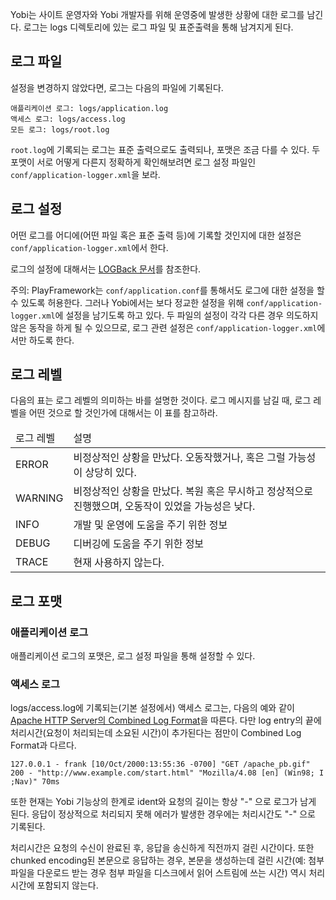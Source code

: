 Yobi는 사이트 운영자와 Yobi 개발자를 위해 운영중에 발생한 상황에 대한 로그를 남긴다. 로그는 logs 디렉토리에 있는 로그 파일 및 표준출력을 통해 남겨지게 된다.

로그 파일
---------

설정을 변경하지 않았다면, 로그는 다음의 파일에 기록된다.

    애플리케이션 로그: logs/application.log
    액세스 로그: logs/access.log
    모든 로그: logs/root.log

`root.log`에 기록되는 로그는 표준 출력으로도 출력되나, 포맷은 조금 다를 수 있다. 두 포맷이 서로 어떻게 다른지 정확하게 확인해보려면 로그 설정 파일인 `conf/application-logger.xml`을 보라.

로그 설정
---------

어떤 로그를 어디에(어떤 파일 혹은 표준 출력 등)에 기록할 것인지에 대한 설정은 `conf/application-logger.xml`에서 한다.

로그의 설정에 대해서는 [LOGBack 문서](http://logback.qos.ch/documentation.html)를 참조한다.

주의: PlayFramework는 `conf/application.conf`를 통해서도 로그에 대한 설정을 할 수 있도록 허용한다. 그러나 Yobi에서는 보다 정교한 설정을 위해 `conf/application-logger.xml`에 설정을 남기도록 하고 있다. 두 파일의 설정이 각각 다른 경우 의도하지 않은 동작을 하게 될 수 있으므로, 로그 관련 설정은 `conf/application-logger.xml`에서만 하도록 한다.

로그 레벨
---------

다음의 표는 로그 레벨의 의미하는 바를 설명한 것이다. 로그 메시지를 남길 때, 로그 레벨을 어떤 것으로 할 것인가에 대해서는 이 표를 참고하라.

<table>
<thead>
<tr><td>로그 레벨</td><td>설명</td></tr>
</thead>
<tbody>
<tr><td>ERROR</td><td>비정상적인 상황을 만났다. 오동작했거나, 혹은 그럴 가능성이 상당히 있다.</td></tr>
<tr><td>WARNING</td><td>비정상적인 상황을 만났다. 복원 혹은 무시하고 정상적으로 진행했으며, 오동작이 있었을 가능성은 낮다.</td></tr>
<tr><td>INFO</td><td>개발 및 운영에 도움을 주기 위한 정보</td></tr>
<tr><td>DEBUG</td><td>디버깅에 도움을 주기 위한 정보</td></tr>
<tr><td>TRACE</td><td>현재 사용하지 않는다.</td></tr>
</tbody>
</table>

로그 포맷
---------

### 애플리케이션 로그

애플리케이션 로그의 포맷은, 로그 설정 파일을 통해 설정할 수 있다.

### 액세스 로그

logs/access.log에 기록되는(기본 설정에서) 액세스 로그는, 다음의 예와 같이 [Apache HTTP Server의 Combined Log Format](http://httpd.apache.org/docs/2.2/logs.html)을 따른다. 다만 log entry의 끝에 처리시간(요청이 처리되는데 소요된 시간)이 추가된다는 점만이 Combined Log Format과 다르다.

    127.0.0.1 - frank [10/Oct/2000:13:55:36 -0700] "GET /apache_pb.gif" 200 - "http://www.example.com/start.html" "Mozilla/4.08 [en] (Win98; I ;Nav)" 70ms

또한 현재는 Yobi 기능상의 한계로 ident와 요청의 길이는 항상 "-" 으로 로그가 남게 된다. 응답이 정상적으로 처리되지 못해 에러가 발생한 경우에는 처리시간도 "-" 으로 기록된다.

처리시간은 요청의 수신이 완료된 후, 응답을 송신하게 직전까지 걸린 시간이다. 또한 chunked encoding된 본문으로 응답하는 경우, 본문을 생성하는데 걸린 시간(예: 첨부 파일을 다운로드 받는 경우 첨부 파일을 디스크에서 읽어 스트림에 쓰는 시간) 역시 처리시간에 포함되지 않는다.
